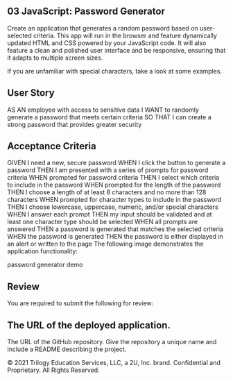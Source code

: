 ## 03 JavaScript: Password Generator
Create an application that generates a random password based on user-selected criteria. This app will run in the browser and feature dynamically updated HTML and CSS powered by your JavaScript code. It will also feature a clean and polished user interface and be responsive, ensuring that it adapts to multiple screen sizes.

If you are unfamiliar with special characters, take a look at some examples.

## User Story
AS AN employee with access to sensitive data
I WANT to randomly generate a password that meets certain criteria
SO THAT I can create a strong password that provides greater security
## Acceptance Criteria
GIVEN I need a new, secure password
WHEN I click the button to generate a password
THEN I am presented with a series of prompts for password criteria
WHEN prompted for password criteria
THEN I select which criteria to include in the password
WHEN prompted for the length of the password
THEN I choose a length of at least 8 characters and no more than 128 characters
WHEN prompted for character types to include in the password
THEN I choose lowercase, uppercase, numeric, and/or special characters
WHEN I answer each prompt
THEN my input should be validated and at least one character type should be selected
WHEN all prompts are answered
THEN a password is generated that matches the selected criteria
WHEN the password is generated
THEN the password is either displayed in an alert or written to the page
The following image demonstrates the application functionality:

password generator demo

## Review
You are required to submit the following for review:

## The URL of the deployed application.

The URL of the GitHub repository. Give the repository a unique name and include a README describing the project.

© 2021 Trilogy Education Services, LLC, a 2U, Inc. brand. Confidential and Proprietary. All Rights Reserved.